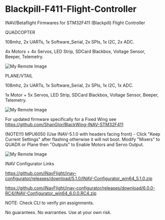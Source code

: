 # Blackpill-F411-Flight-Controller
INAV/Betaflight Firmwares for STM32F411 (Blackpill) Flight Controller

QUADCOPTER

108mhz, 2x UARTs, 1x Software_Serial, 2x SPIs, 1x I2C, 2x ADC.

4x Motors + 4x Servos, LED Strip, SDCard Blackbox, Voltage Sensor, Beeper, Telemetry.

![My Remote Image](https://github.com/EonClaw/DIY-Flight-Controller-STM32F411CEU6/blob/main/images/blackpill-fc-pinout-LARGE-rev2-QUADa.png?dl=0)

PLANE/VTAIL

108mhz, 2x UARTs, 1x Software_Serial, 2x SPIs, 1x I2C, 1x ADC.

1x Motor + 5x Servos, LED Strip, SDCard Blackbox, Voltage Sensor, Beeper, Telemetry.

![My Remote Image](https://github.com/EonClaw/STM32F411-Blackpill-INAV-FixedWing/blob/main/blackpill-fc-pinout-LARGE-rev3-FixedWing.png?dl=0)

For updated firmware specifically for a Fixed Wing see https://github.com/ShanGlor/BlackWing-INAV-STM32F411

(NOTE!!!) MPU6050 (Use INAV-5.1.0 with headers facing front) - Click "Keep Current Settings" after flashing otherwise it will not boot. Modify "Mixers" to QUADX or Plane then "Outputs" to Enable Motors and Servo Output.

![My Remote Image](https://github.com/EonClaw/DIY-Flight-Controller-STM32F411CEU6/blob/main/images/keepcurrentsettings.png?dl=0)

INAV Configurator Links

https://github.com/iNavFlight/inav-configurator/releases/download/5.1.0/INAV-Configurator_win64_5.1.0.zip

https://github.com/iNavFlight/inav-configurator/releases/download/6.0.0-RC4/INAV-Configurator_win64_6.0.0.RC4.zip

NOTE:
Check CLI to verify pin assignments.

No guarantees. No warranties. Use at your own risk.
